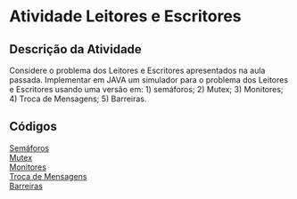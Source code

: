 # Atividade Leitores e Escritores

## Descrição da Atividade
Considere o problema dos Leitores e Escritores apresentados na aula passada. Implementar em JAVA um simulador para o problema dos Leitores e Escritores usando uma versão em: 1) semáforos; 2) Mutex; 3) Monitores; 4) Troca de Mensagens; 5) Barreiras.

## Códigos
[Semáforos]() <br>
[Mutex]() <br>
[Monitores]() <br>
[Troca de Mensagens]() <br>
[Barreiras]() <br>